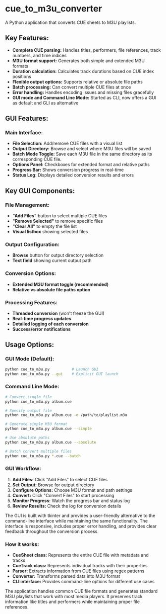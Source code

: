 # cue_to_m3u_converter
A Python application that converts CUE sheets to M3U playlists.
## Key Features:
- **Complete CUE parsing:** Handles titles, performers, file references, track numbers, and time indices
- **M3U format support:** Generates both simple and extended M3U formats
- **Duration calculation:** Calculates track durations based on CUE index positions
- **Flexible output options:** Supports relative or absolute file paths
- **Batch processing:** Can convert multiple CUE files at once
- **Error handling:** Handles encoding issues and missing files gracefully
- **GUI mode and Command Line Mode:** Started as CLI, now offers a GUI as default and GLI as alternative  

## GUI Features:
### Main Interface:
- **File Selection:** Add/remove CUE files with a visual list
- **Output Directory:** Browse and select where M3U files will be saved
- **Batch Mode Toggle:** Save each M3U file in the same directory as its corresponding CUE file.
- **Options Panel:** Checkboxes for extended format and relative paths
- **Progress Bar:** Shows conversion progress in real-time
- **Status Log:** Displays detailed conversion results and errors

## Key GUI Components:

### File Management:
- **"Add Files"** button to select multiple CUE files
- **"Remove Selected"** to remove specific files
- **"Clear All"** to empty the file list
- **Visual listbox** showing selected files

### Output Configuration:
- **Browse** button for output directory selection
- **Text field** showing current output path

### Conversion Options:
- **Extended M3U format toggle (recommended)**
- **Relative vs absolute file paths option**

### Processing Features:
- **Threaded conversion** (won't freeze the GUI)
- **Real-time progress updates**
- **Detailed logging of each conversion**
- **Success/error notifications**

## Usage Options:
### GUI Mode (Default):
```sh
python cue_to_m3u.py          # Launch GUI
python cue_to_m3u.py --gui    # Explicit GUI launch
```

### Command Line Mode:
```sh
# Convert single file
python cue_to_m3u.py album.cue

# Specify output file
python cue_to_m3u.py album.cue -o /path/to/playlist.m3u

# Generate simple M3U format
python cue_to_m3u.py album.cue --simple

# Use absolute paths
python cue_to_m3u.py album.cue --absolute

# Batch convert multiple files
python cue_to_m3u.py *.cue --batch
```

### GUI Workflow:

1. **Add Files:** Click "Add Files" to select CUE files
2. **Set Output:** Browse for output directory
3. **Configure Options:** Choose M3U format and path settings
4. **Convert:** Click "Convert Files" to start processing
5. **Monitor Progress:** Watch the progress bar and status log
6. **Review Results:** Check the log for conversion details

The GUI is built with tkinter and provides a user-friendly alternative to the command-line interface while maintaining the same functionality. 
The interface is responsive, includes proper error handling, and provides clear feedback throughout the conversion process.

### How it works:

- **CueSheet class:** Represents the entire CUE file with metadata and tracks
- **CueTrack class:** Represents individual tracks with their properties
- **Parser:** Extracts information from CUE files using regex patterns
- **Converter:** Transforms parsed data into M3U format
- **CLI interface:** Provides command-line options for different use cases

The application handles common CUE file formats and generates standard M3U playlists that work with most media players. 
It preserves track information like titles and performers while maintaining proper file references.
